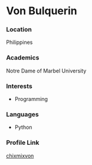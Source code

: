 # Von Bulquerin

### Location

Philippines

### Academics

Notre Dame of Marbel University

### Interests

- Programming

### Languages

- Python

### Profile Link

[chixmixvon](https://github.com/chixmixvon)
